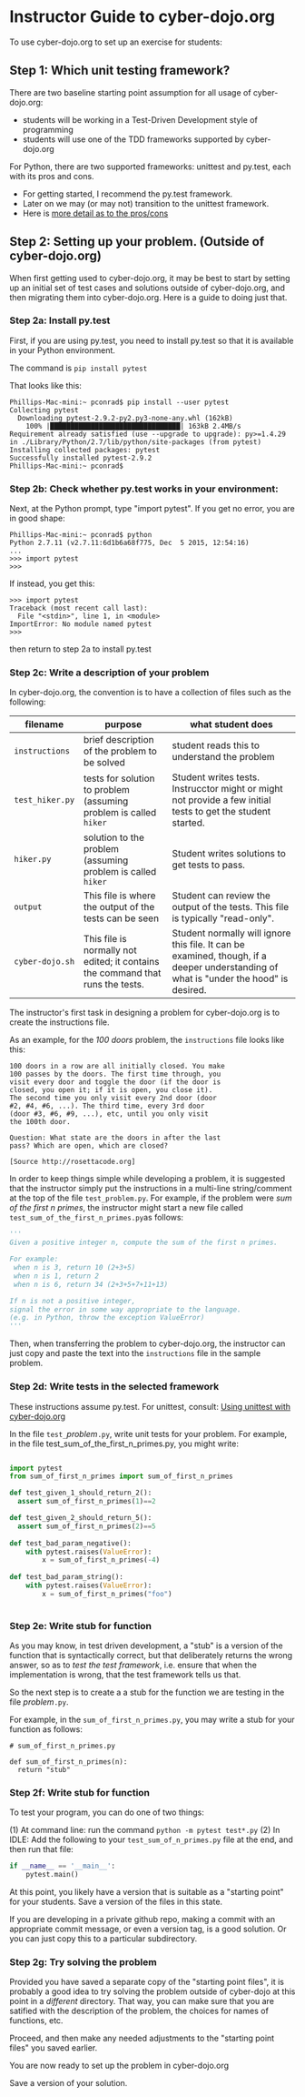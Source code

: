 # Instructor Guide to cyber-dojo.org

To use cyber-dojo.org to set up an exercise for students:

## Step 1: Which unit testing framework?

There are two baseline starting point assumption for all usage of cyber-dojo.org:

* students will be working in a Test-Driven Development style of programming
* students will use one of the TDD frameworks supported by cyber-dojo.org

For Python, there are two supported frameworks: unittest and py.test, each with its pros and cons.

* For getting started, I recommend the py.test framework. 
* Later on we may (or may not) transition to the unittest framework.  
* Here is [more detail as to the pros/cons](py.test-vs-unittest.md)

## Step 2: Setting up your problem.  (Outside of cyber-dojo.org)

When first getting used to cyber-dojo.org, it may be best to start by setting up an initial set of test cases and solutions outside of cyber-dojo.org, and then migrating them into cyber-dojo.org.    Here is a guide to doing just that.

### Step 2a: Install py.test

First, if you are using py.test, you need to install py.test so that it is available in your Python environment.

The command is `pip install pytest`

That looks like this:

```
Phillips-Mac-mini:~ pconrad$ pip install --user pytest
Collecting pytest
  Downloading pytest-2.9.2-py2.py3-none-any.whl (162kB)
    100% |████████████████████████████████| 163kB 2.4MB/s 
Requirement already satisfied (use --upgrade to upgrade): py>=1.4.29 in ./Library/Python/2.7/lib/python/site-packages (from pytest)
Installing collected packages: pytest
Successfully installed pytest-2.9.2
Phillips-Mac-mini:~ pconrad$ 
```

### Step 2b: Check whether py.test works in your environment:

Next, at the Python prompt, type "import pytest".  If you get no error, you are in good shape:

```
Phillips-Mac-mini:~ pconrad$ python
Python 2.7.11 (v2.7.11:6d1b6a68f775, Dec  5 2015, 12:54:16) 
...
>>> import pytest
>>> 
```
If instead, you get this:

```
>>> import pytest
Traceback (most recent call last):
  File "<stdin>", line 1, in <module>
ImportError: No module named pytest
>>> 
```

then return to step 2a to install py.test

### Step 2c: Write a description of your problem

In cyber-dojo.org, the convention is to have a collection of files such as the following:

| filename | purpose | what student does  |
|----------|---------|--------------------|
| `instructions` | brief description of the problem to be solved | student reads this to understand the problem |
| `test_hiker.py` | tests for solution to problem (assuming problem is called `hiker` | Student writes tests.  Instrucctor might or might not provide a few initial tests to get the student started.
| `hiker.py` |  solution to the problem (assuming problem is called `hiker` | Student writes solutions to get tests to pass. |
| `output` | This file is where the output of the tests can be seen  | Student can review the output of the tests.  This file is typically "read-only". |
| `cyber-dojo.sh` | This file is normally not edited; it contains the command that runs the tests. |  Student normally will ignore this file. It can be examined, though, if a deeper understanding of what is "under the hood" is desired. |

The instructor's first task in designing a problem for cyber-dojo.org is to create the instructions file.

As an example, for the *100 doors* problem, the `instructions` file looks like this:

```
100 doors in a row are all initially closed. You make
100 passes by the doors. The first time through, you
visit every door and toggle the door (if the door is
closed, you open it; if it is open, you close it).
The second time you only visit every 2nd door (door
#2, #4, #6, ...). The third time, every 3rd door
(door #3, #6, #9, ...), etc, until you only visit
the 100th door.

Question: What state are the doors in after the last
pass? Which are open, which are closed?

[Source http://rosettacode.org]
```

In order to keep things simple while developing a problem, it is suggested that the instructor simply put the instructions in a multi-line string/comment at the top of the file `test_problem.py`.   For example, if the problem were *sum of the first n primes*, the instructor might start a new file called  `test_sum_of_the_first_n_primes.py`as follows:

```Python
'''
Given a positive integer n, compute the sum of the first n primes.

For example:
 when n is 3, return 10 (2+3+5)
 when n is 1, return 2
 when n is 6, return 34 (2+3+5+7+11+13) 

If n is not a positive integer, 
signal the error in some way appropriate to the language.
(e.g. in Python, throw the exception ValueError)
'''
```

Then, when transferring the problem to cyber-dojo.org, the instructor can just copy and paste the text into the `instructions` file in the sample problem.

### Step 2d: Write tests in the selected framework

These instructions assume py.test.  For unittest, consult: [Using unittest with cyber-dojo.org](cyber-dojo-unittest.md)

In the file `test_`_problem_`.py`, write unit tests for your problem. For example, in the file test_sum_of_the_first_n_primes.py, you might write:

```Python

import pytest
from sum_of_first_n_primes import sum_of_first_n_primes

def test_given_1_should_return_2():
  assert sum_of_first_n_primes(1)==2

def test_given_2_should_return_5():
  assert sum_of_first_n_primes(2)==5
  
def test_bad_param_negative():
    with pytest.raises(ValueError):
        x = sum_of_first_n_primes(-4)
        
def test_bad_param_string():
    with pytest.raises(ValueError):
        x = sum_of_first_n_primes("foo")
        
```

### Step 2e: Write stub for function

As you may know, in test driven development, a "stub" is a version of the function that is syntactically correct, but that deliberately returns the wrong answer, so as to *test the test framework*, i.e. ensure that when the implementation is wrong, that the test framework tells us that.

So the next step is to create a a stub for the function we are testing in the file _problem_`.py`.

For example, in the `sum_of_first_n_primes.py`, you may write a stub for your function as follows:

```
# sum_of_first_n_primes.py

def sum_of_first_n_primes(n):
  return "stub"

```

### Step 2f: Write stub for function

To test your program, you can do one of two things:

(1) At command line: run the command `python -m pytest test*.py`
(2) In IDLE: Add the following to your `test_sum_of_n_primes.py` file at the end, and then run that file:
```Python
if __name__ == '__main__':
    pytest.main()
```

At this point, you likely have a version that is suitable as a "starting point" for your students.  Save a version of the files in this state.

If you are developing in a private github repo, making a commit with an appropriate commit message, or even a version tag, is a good solution. Or you can just copy this to a particular subdirectory.

### Step 2g: Try solving the problem

Provided you have saved a separate copy of the "starting point files", it is probably a good idea to try solving the problem outside of cyber-dojo at this point in a *different* directory.   That way, you can make sure that you are satified with the description of the problem, the choices for names of functions, etc.     

Proceed, and then make any needed adjustments to the "starting point files" you saved earlier.

You are now ready to set up the problem in cyber-dojo.org



Save a version of your solution.


